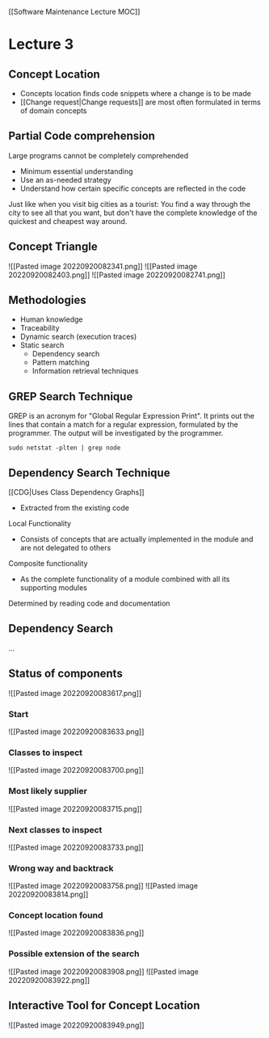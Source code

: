 [[Software Maintenance Lecture MOC]]

# Lecture 3

## Concept Location
- Concepts location finds code snippets where a change is to be made
- [[Change request|Change requests]] are most often formulated in terms of domain concepts

## Partial Code comprehension
Large programs cannot be completely comprehended
- Minimum essential understanding
- Use an as-needed strategy
- Understand how certain specific concepts are reflected in the code

Just like when you visit big cities as a tourist: You find a way through the city to see all that you want, but don't have the complete knowledge of the quickest and cheapest way around.

## Concept Triangle
![[Pasted image 20220920082341.png]]
![[Pasted image 20220920082403.png]]
![[Pasted image 20220920082741.png]]

## Methodologies
- Human knowledge
- Traceability
- Dynamic search (execution traces)
- Static search
	- Dependency search
	- Pattern matching
	- Information retrieval techniques

## GREP Search Technique
GREP is an acronym for "Global Regular Expression Print".
It prints out the lines that contain a match for a regular expression, formulated by the programmer. The output will be investigated by the programmer.
```cs:Example
sudo netstat -plten | grep node
```

## Dependency Search Technique
[[CDG|Uses Class Dependency Graphs]]
- Extracted from the existing code

Local Functionality
- Consists of concepts that are actually implemented in the module and are not delegated to others

Composite functionality
- As the complete functionality of a module combined with all its supporting modules

Determined by reading code and documentation

## Dependency Search
...

## Status of components
![[Pasted image 20220920083617.png]]

### Start
![[Pasted image 20220920083633.png]]

### Classes to inspect
![[Pasted image 20220920083700.png]]

### Most likely supplier
![[Pasted image 20220920083715.png]]

### Next classes to inspect
![[Pasted image 20220920083733.png]]

### Wrong way and backtrack
![[Pasted image 20220920083758.png]]
![[Pasted image 20220920083814.png]]

### Concept location found
![[Pasted image 20220920083836.png]]

### Possible extension of the search
![[Pasted image 20220920083908.png]]
![[Pasted image 20220920083922.png]]

## Interactive Tool for Concept Location
![[Pasted image 20220920083949.png]]